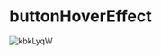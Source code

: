 # buttonHoverEffect
![kbkLyqW](https://user-images.githubusercontent.com/58537948/181864451-00261f0d-623e-400b-ae66-56bb1bda08ea.gif)
